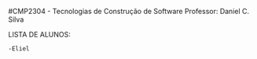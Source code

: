 #CMP2304 - Tecnologias de Construção de Software
Professor: Daniel C. Silva

LISTA DE ALUNOS:

    -Eliel 
